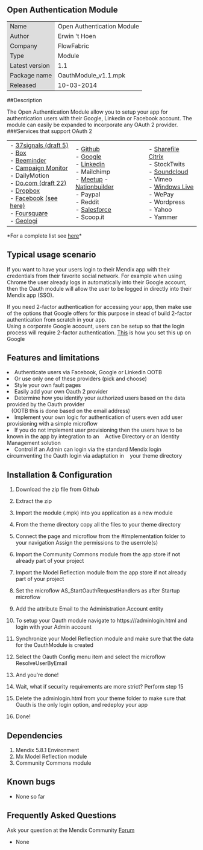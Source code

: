 ## Open Authentication Module
<table>
<tr> 
    <td bgcolor="#DDD"> Name</td><td>Open Authentication Module</td>
</tr>
<tr> 
    <td bgcolor="#DDD"> Author</td><td>Erwin 't Hoen</td>
</tr>
<tr> 
    <td bgcolor="#DDD"> Company</td><td>FlowFabric</td>
</tr>
<tr> 
    <td bgcolor="#DDD"> Type</td><td>Module</td>
</tr>
<tr> 
    <td bgcolor="#DDD"> Latest version</td><td>1.1</td>
</tr>
<tr> 
    <td bgcolor="#DDD"> Package name</td><td>OauthModule_v1.1.mpk</td>
</tr>
<tr> 
    <td bgcolor="#DDD"> Released</td><td>10-03-2014</td>
</tr>
</table>

##Description


The Open Authentication Module allow you to setup your app for authentication users with their Google, Linkedin or Facebook account.
The module can easily be expanded to incorporate any OAuth 2 provider.
###Services that support OAuth 2
<table>
<tr><td>
- <a href="http://groups.google.com/group/37signals-api/browse_thread/thread/86b0da52134c1b7e" target="_blank">37signals (draft 5)</a><br>
- <a href="http://developers.box.com/oauth/" target="_blank">Box</a><br>
- <a href="http://beeminder.com/api" target="_blank">Beeminder</a><br>
- <a href="http://www.campaignmonitor.com/api/getting-started/#authenticating_with_oauth" target="_blank">Campaign Monitor</a><br>
- DailyMotion<br>
- <a href="https://do.com" target="_blank">Do.com (draft 22)</a><br>
- <a href="https://www.dropbox.com/developers/core/docs#oa2-authorize" target="_blank">Dropbox</a><br>
- <a href="http://developers.facebook.com/docs/authentication/" target="_blank">Facebook</a> <a href="http://www.sociallipstick.com/?p=239">(see here)</a><br>
- <a href="https://developer.foursquare.com/overview/auth" target="_blank">Foursquare</a><br>
- <a href="https://developers.geoloqi.com" target="_blank">Geologi</a><br>
</td>
<td>
- <a href="http://developer.github.com/v3/oauth/" target="_blank">Github</a><br>
- <a href="https://developers.google.com/accounts/docs/OAuth2" target="_blank">Google</a><br>
- <a href="https://developer.linkedin.com/documents/authentication" target="_blank">Linkedin</a><br>
- Mailchimp<br>
- <a href="http://www.meetup.com/meetup_api/auth/#oauth2" target="_blank">Meetup</a>
- <a href="http://nationbuilder.com/api_quickstart" target="_blank">Nationbuilder</a><br>
- Paypal<br>
- Reddit<br>
- <a href="http://www.salesforce.com/us/developer/docs/api_rest/Content/quickstart_oauth.htm" target="_blank">Salesforce</a><br>
- Scoop.it<br>
</td>
<td>
- <a href="http://www.sharefile.com/" target="_blank">Sharefile Citrix</a><br>
- StockTwits<br>
- <a href="http://developers.soundcloud.com/docs/api/reference" target="_blank">Soundcloud</a><br>
- Vimeo<br>
- <a href="http://msdn.microsoft.com/en-us/library/live/hh243647.aspx" target="_blank">Windows Live</a><br>
- WePay<br>
- Wordpress<br>
- Yahoo<br>
- Yammer
</td>
</table>
*For a complete list see <a href="http://www.cheatography.com/kayalshri/cheat-sheets/oauth-end-points/" target="_blank">here</a>*

## Typical usage scenario


If you want to have your users login to their Mendix app with their credentials from their favorite social network. For example when using Chrome the user already logs in automatically into their Google account, then the Oauth module will allow the user to be logged in directly into their Mendix app (SSO).


If you need 2-factor authentication for accessing your app, then make use of the options that Google offers for this purpose in stead of build 2-factor authentication from scratch in your app. <br>
Using a corporate Google account, users can be setup so that the login process will require 2-factor authentication. <a href="https://support.google.com/a/answer/184711?hl=en" target="_blank">This</a> is how you set this up on Google

## Features and limitations


<li> Authenticate users via Facebook, Google or Linkedin OOTB</li>
<li> Or use only one of these providers (pick and choose)</li>
<li> Style your own fault pages</li>
<li> Easily add your own Oauth 2 provider</li>
<li> Determine how you identify your authorized users based on the data provided by the Oauth provider <br>&nbsp;&nbsp;  (OOTB this is done based on the email address)</li>
<li> Implement your own logic for authentication of users even add user provisioning with a simple microflow</li>
<li> If you do not implement user provisioning then the users have to be known in the app by integration to an &nbsp;&nbsp;&nbsp;Active Directory or an Identity Management solution</li>
<li> Control if an Admin can login via the standard Mendix login circumventing the Oauth login via adaptation in &nbsp;&nbsp;&nbsp;your theme directory</li>


## Installation & Configuration

1. Download the zip file from Github
2. Extract the zip
3. Import the module (.mpk) into you application as a new module
4. From the theme directory copy all the files to your theme directory
5. Connect the page and microflow from the #Implementation folder to your navigation Assign the permissions to the userrole(s)
6. Import the Community Commons module from the app store if not already part of your project
7. Import the Model Reflection module from the app store  if not already part of your project
8. Set the microflow AS_StartOauthRequestHandlers as after Startup microflow
9. Add the attribute Email to the Administration.Account entity
10. To setup your Oauth module navigate to https://<yourapp>/adminlogin.html and login with your Admin account
11. Synchronize your Model Reflection module and make sure that the data for the OauthModule is created
12. Select the Oauth Config menu item and select the microflow ResolveUserByEmail
13. And you're done!
 

14. Wait, what if security requirements are more strict? Perform step 15
15. Delete the adminlogin.html from your theme folder to make sure that Oauth is the only login option, and redeploy your app
16. Done!


## Dependencies
 

1. Mendix 5.8.1 Environment
2. Mx Model Reflection module
3. Community Commons module


## Known bugs
 

* None so far
 

## Frequently Asked Questions


Ask your question at the Mendix Community <a href="https://mxforum.mendix.com/" target="_blank">Forum</a>

* None





